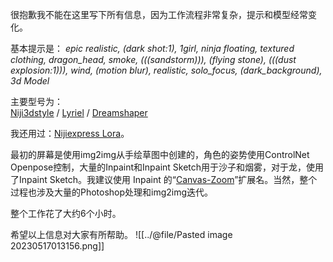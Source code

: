 很抱歉我不能在这里写下所有信息，因为工作流程非常复杂，提示和模型经常变化。

基本提示是：
_epic realistic, (dark shot:1), 1girl, ninja floating, textured clothing, dragon_head, smoke, (((sandstorm))), (flying stone), (((dust explosion:1))), wind, (motion blur), realistic, solo_focus, (dark_background), 3d Model_


主要型号为：  
[Niji3dstyle](https://civitai.com/models/46898/niji3dstyle) / [Lyriel](https://civitai.com/models/22922/lyriel) / [Dreamshaper](https://civitai.com/models/4384/dreamshaper)

我还用过：[Nijiexpress Lora](https://civitai.com/models/44023/nijiexpressivev1)。

最初的屏幕是使用img2img从手绘草图中创建的，角色的姿势使用ControlNet Openpose控制，大量的Inpaint和Inpaint Sketch用于沙子和烟雾，对于龙，使用了Inpaint Sketch。我建议使用 Inpaint 的“[Canvas-Zoom](https://github.com/richrobber2/canvas-zoom)”扩展名。当然，整个过程也涉及大量的Photoshop处理和img2img迭代。

整个工作花了大约6个小时。

希望以上信息对大家有所帮助。
![[../@file/Pasted image 20230517013156.png]]